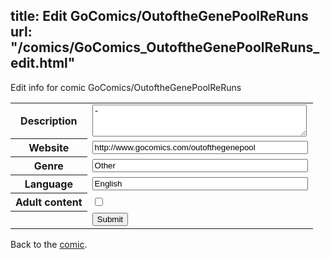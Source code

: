 title: Edit GoComics/OutoftheGenePoolReRuns
url: "/comics/GoComics_OutoftheGenePoolReRuns_edit.html"
---
Edit info for comic GoComics/OutoftheGenePoolReRuns

<form name="comic" action="http://gaepostmail.appspot.com/comic/" method="post">
<table class="comicinfo">
<tr>
<th>Description</th><td><textarea name="description" cols="40" rows="3">-</textarea></td>
</tr>
<tr>
<th>Website</th><td><input type="text" name="url" value="http://www.gocomics.com/outofthegenepool" size="40"/></td>
</tr>
<tr>
<th>Genre</th><td><input type="text" name="genre" value="Other" size="40"/></td>
</tr>
<tr>
<th>Language</th><td><input type="text" name="language" value="English" size="40"/></td>
</tr>
<tr>
<th>Adult content</th><td><input type="checkbox" name="adult" value="adult" /></td>
</tr>
<tr>
<th></th><td>
<input type="hidden" name="comic" value="GoComics_OutoftheGenePoolReRuns" />
<input type="submit" name="submit" value="Submit" />
</td>
</tr>
</table>
</form>

Back to the [comic](GoComics_OutoftheGenePoolReRuns.html).
